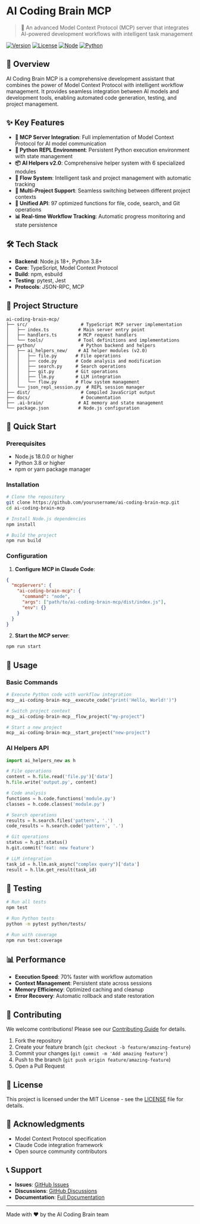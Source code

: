 # AI Coding Brain MCP

> 🚀 An advanced Model Context Protocol (MCP) server that integrates AI-powered development workflows with intelligent task management

[![Version](https://img.shields.io/badge/version-5.0.0-blue.svg)](https://github.com/ai-coding-brain-mcp)
[![License](https://img.shields.io/badge/license-MIT-green.svg)](LICENSE)
[![Node](https://img.shields.io/badge/node-%3E%3D18.0.0-brightgreen.svg)](https://nodejs.org)
[![Python](https://img.shields.io/badge/python-%3E%3D3.8-blue.svg)](https://python.org)

## 🎯 Overview

AI Coding Brain MCP is a comprehensive development assistant that combines the power of Model Context Protocol with intelligent workflow management. It provides seamless integration between AI models and development tools, enabling automated code generation, testing, and project management.

## ✨ Key Features

- **🤖 MCP Server Integration**: Full implementation of Model Context Protocol for AI model communication
- **🐍 Python REPL Environment**: Persistent Python execution environment with state management
- **📦 AI Helpers v2.0**: Comprehensive helper system with 6 specialized modules
- **🔄 Flow System**: Intelligent task and project management with automatic tracking
- **🚀 Multi-Project Support**: Seamless switching between different project contexts
- **🔧 Unified API**: 97 optimized functions for file, code, search, and Git operations
- **📊 Real-time Workflow Tracking**: Automatic progress monitoring and state persistence

## 🛠️ Tech Stack

- **Backend**: Node.js 18+, Python 3.8+
- **Core**: TypeScript, Model Context Protocol
- **Build**: npm, esbuild
- **Testing**: pytest, Jest
- **Protocols**: JSON-RPC, MCP

## 📁 Project Structure

```
ai-coding-brain-mcp/
├── src/                    # TypeScript MCP server implementation
│   ├── index.ts           # Main server entry point
│   ├── handlers.ts        # MCP request handlers
│   └── tools/             # Tool definitions and implementations
├── python/                 # Python backend and helpers
│   ├── ai_helpers_new/    # AI helper modules (v2.0)
│   │   ├── file.py       # File operations
│   │   ├── code.py       # Code analysis and modification
│   │   ├── search.py     # Search operations
│   │   ├── git.py        # Git operations
│   │   ├── llm.py        # LLM integration
│   │   └── flow.py       # Flow system management
│   └── json_repl_session.py  # REPL session manager
├── dist/                   # Compiled JavaScript output
├── docs/                   # Documentation
├── .ai-brain/             # AI memory and state management
└── package.json           # Node.js configuration
```

## 🚀 Quick Start

### Prerequisites

- Node.js 18.0.0 or higher
- Python 3.8 or higher
- npm or yarn package manager

### Installation

```bash
# Clone the repository
git clone https://github.com/yourusername/ai-coding-brain-mcp.git
cd ai-coding-brain-mcp

# Install Node.js dependencies
npm install

# Build the project
npm run build
```

### Configuration

1. **Configure MCP in Claude Code**:
```json
{
  "mcpServers": {
    "ai-coding-brain-mcp": {
      "command": "node",
      "args": ["path/to/ai-coding-brain-mcp/dist/index.js"],
      "env": {}
    }
  }
}
```

2. **Start the MCP server**:
```bash
npm run start
```

## 📖 Usage

### Basic Commands

```python
# Execute Python code with workflow integration
mcp__ai-coding-brain-mcp__execute_code("print('Hello, World!')")

# Switch project context
mcp__ai-coding-brain-mcp__flow_project("my-project")

# Start a new project
mcp__ai-coding-brain-mcp__start_project("new-project")
```

### AI Helpers API

```python
import ai_helpers_new as h

# File operations
content = h.file.read('file.py')['data']
h.file.write('output.py', content)

# Code analysis
functions = h.code.functions('module.py')
classes = h.code.classes('module.py')

# Search operations
results = h.search.files('pattern', '.')
code_results = h.search.code('pattern', '.')

# Git operations
status = h.git.status()
h.git.commit('feat: new feature')

# LLM integration
task_id = h.llm.ask_async("complex query")['data']
result = h.llm.get_result(task_id)
```

## 🧪 Testing

```bash
# Run all tests
npm test

# Run Python tests
python -m pytest python/tests/

# Run with coverage
npm run test:coverage
```

## 📊 Performance

- **Execution Speed**: 70% faster with workflow automation
- **Context Management**: Persistent state across sessions
- **Memory Efficiency**: Optimized caching and cleanup
- **Error Recovery**: Automatic rollback and state restoration

## 🤝 Contributing

We welcome contributions! Please see our [Contributing Guide](CONTRIBUTING.md) for details.

1. Fork the repository
2. Create your feature branch (`git checkout -b feature/amazing-feature`)
3. Commit your changes (`git commit -m 'Add amazing feature'`)
4. Push to the branch (`git push origin feature/amazing-feature`)
5. Open a Pull Request

## 📄 License

This project is licensed under the MIT License - see the [LICENSE](LICENSE) file for details.

## 🙏 Acknowledgments

- Model Context Protocol specification
- Claude Code integration framework
- Open source community contributors

## 📞 Support

- **Issues**: [GitHub Issues](https://github.com/yourusername/ai-coding-brain-mcp/issues)
- **Discussions**: [GitHub Discussions](https://github.com/yourusername/ai-coding-brain-mcp/discussions)
- **Documentation**: [Full Documentation](docs/README.md)

---

Made with ❤️ by the AI Coding Brain team